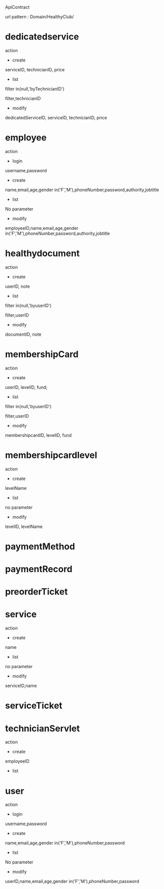 ApiContract


url pattern : Domain/HealthyClub/




dedicatedservice
==

action

 - create

serviceID, technicianID, price



- list

filter in(null,'byTechnicianID')


filter,technicianID

- modify

dedicatedServiceID, serviceID, technicianID, price

employee
=
action


- login

username,password


- create

name,email,age,gender in('F','M'),phoneNumber,password,authority,jobtitle

- list

No parameter

- modify

employeeID,name,email,age,gender in('F','M'),phoneNumber,password,authority,jobtitle


healthydocument
=
action





- create

userID, note

- list




filter in(null,'byuserID')


filter,userID


- modify

documentID, note




membershipCard
=
action



 - create

userID, levelID, fund;


- list

filter in(null,'byuserID')


filter,userID

- modify

membershipcardID, levelID, fund




membershipcardlevel
=
action


 - create

levelName


- list

no parameter

- modify

levelID, levelName




paymentMethod
=

paymentRecord
=

preorderTicket
=

service
=
action

 - create

name

- list

no parameter

- modify

serviceID,name


serviceTicket
=



technicianServlet
=
action


- create

employeeID

- list

user
=
action



- login

username,password


- create

name,email,age,gender in('F','M'),phoneNumber,password

- list

No parameter

- modify

userID,name,email,age,gender in('F','M'),phoneNumber,password

